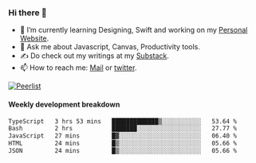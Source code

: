 ### Hi there 👋

- 🌱 I’m currently learning Designing, Swift and working on my [Personal Website](https://kvaishak.com/).
- 💬 Ask me about Javascript, Canvas,  Productivity tools. 
- :writing_hand: Do check out my writings at my [Substack](https://kvaishak.substack.com/).
- 📫 How to reach me: [Mail](mailto:vaishak.kaippanchery@gmail.com) or [twitter](https://twitter.com/kvaishack).

[![Peerlist](https://github-readme-badge.peerlist.io/api/vaishak)](https://peerlist.io/vaishak)

#### Weekly development breakdown

<!--START_SECTION:waka-->

```txt
TypeScript   3 hrs 53 mins   █████████████▒░░░░░░░░░░░   53.64 %
Bash         2 hrs           ███████░░░░░░░░░░░░░░░░░░   27.77 %
JavaScript   27 mins         █▓░░░░░░░░░░░░░░░░░░░░░░░   06.40 %
HTML         24 mins         █▒░░░░░░░░░░░░░░░░░░░░░░░   05.66 %
JSON         24 mins         █▒░░░░░░░░░░░░░░░░░░░░░░░   05.66 %
```

<!--END_SECTION:waka-->

